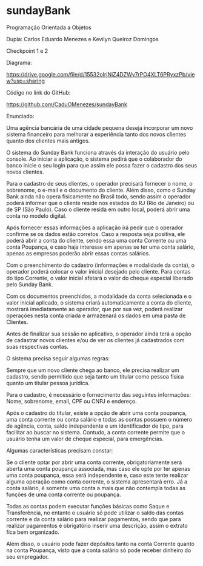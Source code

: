 # sundayBank

Programação Orientada a Objetos

Dupla: Carlos Eduardo Menezes e Kevilyn Queiroz Domingos

Checkpoint 1 e 2

Diagrama: 

https://drive.google.com/file/d/15532oIrjNjZ4DZWy7rPO4XLT6PRyxzPb/view?usp=sharing

Código no link do GitHub:

https://github.com/CaduOMenezes/sundayBank

Enunciado:

Uma agência bancária de uma cidade pequena deseja incorporar um novo sistema financeiro para melhorar a experiência tanto dos novos clientes quanto dos clientes mais antigos. 

O sistema do Sunday Bank funciona através da interação do usuário pelo console. Ao iniciar a aplicação, o sistema pedirá que o colaborador do banco inicie o seu login para que assim ele possa fazer o cadastro dos seus novos clientes. 

Para o cadastro de seus clientes, o operador precisará fornecer o nome, o sobrenome, o e-mail e o documento do cliente. Além disso, como o Sunday Bank ainda não opera fisicamente no Brasil todo, sendo assim o operador poderá informar que o cliente reside nos estados do RJ (Rio de Janeiro) ou de SP (São Paulo). Caso o cliente resida em outro local, poderá abrir uma conta no modelo digital. 

Após fornecer essas informações a aplicação irá pedir que o operador confirme se os dados estão corretos. Caso a resposta seja positiva, ele poderá abrir a conta do cliente, sendo essa uma conta Corrente ou uma conta Poupança, e caso haja interesse em apenas se ter uma conta salário, apenas as empresas poderão abrir essas contas salários.

Com o preenchimento do cadastro (informações e modalidade da conta), o operador poderá colocar o valor inicial desejado pelo cliente. Para contas do tipo Corrente, o valor inicial afetará o valor do cheque especial liberado pelo Sunday Bank.

Com os documentos preenchidos, a modalidade da conta selecionada e o valor inicial aplicado, o sistema criará automaticamente a conta do cliente, mostrará imediatamente ao operador, que por sua vez, poderá realizar operações nesta conta criada e armazenará os dados em uma pasta de Clientes.

Antes de finalizar sua sessão no aplicativo, o operador ainda terá a opção de cadastrar novos clientes e/ou de ver os clientes já cadastrados com suas respectivas contas.

O sistema precisa seguir algumas regras:

Sempre que um novo cliente chega ao banco, ele precisa realizar um cadastro, sendo permitido que seja  tanto um titular como  pessoa física quanto um  titular pessoa jurídica. 

Para o cadastro, é necessário o fornecimento das seguintes informações: Nome, sobrenome, email, CPF ou CNPJ e endereço.

Após o cadastro do titular, existe a opção de abrir uma conta poupança, uma conta corrente ou conta salário e todas as contas possuem o número de agência, conta, saldo independente e um identificador de tipo, para facilitar ao buscar no sistema. Contudo, a conta corrente permite que o usuário tenha um valor de cheque especial, para emergências.

Algumas características precisam constar: 

Se o cliente optar por abrir uma conta corrente, obrigatoriamente será aberta uma conta poupança associada, mas caso ele opte por ter apenas uma conta poupança, essa será independente e, caso este tente realizar alguma operação como conta corrente, o sistema apresentará erro. Já a conta salário, é somente uma conta a mais que não contempla todas as funções de uma conta corrente ou poupança. 

Todas as contas podem executar funções básicas como Saque e Transferência, no entanto o usuário só pode utilizar o saldo das contas corrente e da conta salário para realizar pagamentos, sendo que para realizar pagamentos é obrigatório inserir uma descrição, assim o extrato fica bem organizado.

Além disso, o usuário pode fazer depósitos tanto na conta Corrente quanto na conta Poupança, visto que a conta salário só pode receber dinheiro do seu empregador.
